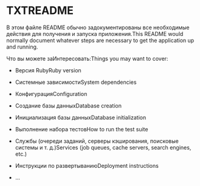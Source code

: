 # <a name="readme"></a><span data-ttu-id="e6213-101">TXT</span><span class="sxs-lookup"><span data-stu-id="e6213-101">README</span></span>

<span data-ttu-id="e6213-102">В этом файле README обычно задокументированы все необходимые действия для получения и запуска приложения.</span><span class="sxs-lookup"><span data-stu-id="e6213-102">This README would normally document whatever steps are necessary to get the application up and running.</span></span>

<span data-ttu-id="e6213-103">Что вы можете заИнтересовать:</span><span class="sxs-lookup"><span data-stu-id="e6213-103">Things you may want to cover:</span></span>

* <span data-ttu-id="e6213-104">Версия Ruby</span><span class="sxs-lookup"><span data-stu-id="e6213-104">Ruby version</span></span>

* <span data-ttu-id="e6213-105">Системные зависимости</span><span class="sxs-lookup"><span data-stu-id="e6213-105">System dependencies</span></span>

* <span data-ttu-id="e6213-106">Конфигурация</span><span class="sxs-lookup"><span data-stu-id="e6213-106">Configuration</span></span>

* <span data-ttu-id="e6213-107">Создание базы данных</span><span class="sxs-lookup"><span data-stu-id="e6213-107">Database creation</span></span>

* <span data-ttu-id="e6213-108">Инициализация базы данных</span><span class="sxs-lookup"><span data-stu-id="e6213-108">Database initialization</span></span>

* <span data-ttu-id="e6213-109">Выполнение набора тестов</span><span class="sxs-lookup"><span data-stu-id="e6213-109">How to run the test suite</span></span>

* <span data-ttu-id="e6213-110">Службы (очереди заданий, серверы кэширования, поисковые системы и т. д.)</span><span class="sxs-lookup"><span data-stu-id="e6213-110">Services (job queues, cache servers, search engines, etc.)</span></span>

* <span data-ttu-id="e6213-111">Инструкции по развертыванию</span><span class="sxs-lookup"><span data-stu-id="e6213-111">Deployment instructions</span></span>

* <span data-ttu-id="e6213-112">...</span><span class="sxs-lookup"><span data-stu-id="e6213-112"></span></span>
